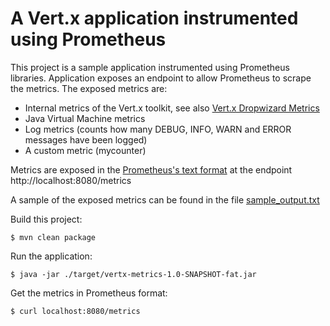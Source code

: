 # A Vert.x application instrumented using Prometheus

This project is a sample application instrumented using Prometheus libraries. Application exposes an endpoint to allow Prometheus to scrape the metrics. The exposed metrics are:

* Internal metrics of the Vert.x toolkit, see also [Vert.x Dropwizard Metrics](http://vertx.io/docs/vertx-dropwizard-metrics/java/)
* Java Virtual Machine metrics
* Log metrics (counts how many DEBUG, INFO, WARN and ERROR messages have been logged)
* A custom metric (mycounter)

Metrics are exposed in the [Prometheus's text format](https://prometheus.io/docs/instrumenting/exposition_formats/) at the endpoint http://localhost:8080/metrics

A sample of the exposed metrics can be found in the file [sample_output.txt](sample_output.txt)

Build this project:

```
$ mvn clean package
```

Run the application:

```
$ java -jar ./target/vertx-metrics-1.0-SNAPSHOT-fat.jar
```

Get the metrics in Prometheus format:

```
$ curl localhost:8080/metrics
```
